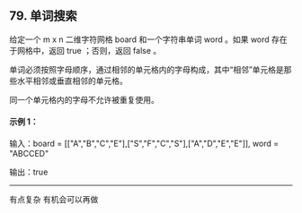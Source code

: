 ## 79. 单词搜索
给定一个 m x n 二维字符网格 board 和一个字符串单词 word 。如果 word 存在于网格中，返回 true ；否则，返回 false 。

单词必须按照字母顺序，通过相邻的单元格内的字母构成，其中“相邻”单元格是那些水平相邻或垂直相邻的单元格。

同一个单元格内的字母不允许被重复使用。

 

#### 示例 1：


输入：board = [["A","B","C","E"],["S","F","C","S"],["A","D","E","E"]], word = "ABCCED"

输出：true

----------
有点复杂  有机会可以再做
